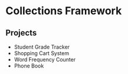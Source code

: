 # Collections Framework

## Projects
- Student Grade Tracker
- Shopping Cart System
- Word Frequency Counter
- Phone Book
